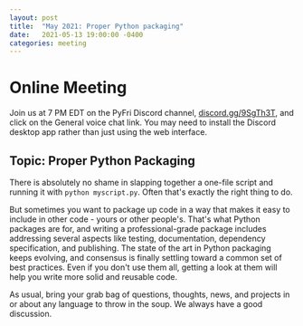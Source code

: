 ```yaml
---
layout: post
title:  "May 2021: Proper Python packaging" 
date:   2021-05-13 19:00:00 -0400
categories: meeting
---
```


# Online Meeting 

Join us at 7 PM EDT on the PyFri Discord channel, [discord.gg/9SgTh3T](https://discord.gg/9SgTh3T), and click on the 
General voice chat link.  You may need to install the Discord desktop app rather than just using 
the web interface.


## Topic: Proper Python Packaging 

There is absolutely no shame in slapping together a one-file script and running it with 
`python myscript.py`.  Often that's exactly the right thing to do.

But sometimes you want to package up code in a way that makes it easy to include in other 
code - yours or other people's.  That's what Python packages are for, and writing a professional-grade 
package includes addressing several aspects like testing, documentation, dependency specification, 
and publishing.  The state of the art in Python packaging keeps evolving, and consensus is finally 
settling toward a common set of best practices.  Even if you don't use them all, getting a look at 
them will help you write more solid and reusable code.

As usual, bring your grab bag of questions, thoughts, news, and 
projects in or about any language to throw in the soup.  We always have a good discussion.

